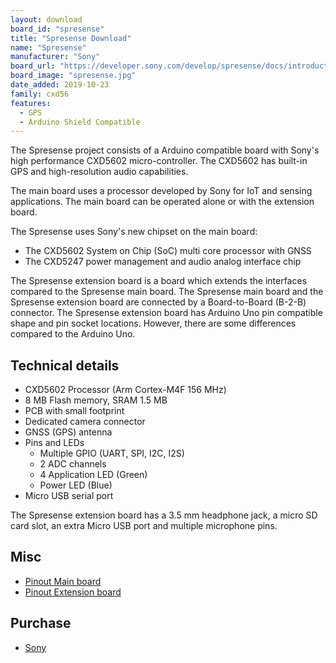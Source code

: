 ```yaml
---
layout: download
board_id: "spresense"
title: "Spresense Download"
name: "Spresense"
manufacturer: "Sony"
board_url: "https://developer.sony.com/develop/spresense/docs/introduction_en.html"
board_image: "spresense.jpg"
date_added: 2019-10-23
family: cxd56
features:
  - GPS
  - Arduino Shield Compatible
---
```


The Spresense project consists of a Arduino compatible board with Sony's high performance CXD5602 micro-controller. The CXD5602 has built-in GPS and high-resolution audio capabilities.

The main board uses a processor developed by Sony for IoT and sensing applications. The main board can be operated alone or with the extension board.

The Spresense uses Sony's new chipset on the main board:

* The CXD5602 System on Chip (SoC) multi core processor with GNSS
* The CXD5247 power management and audio analog interface chip

The Spresense extension board is a board which extends the interfaces compared to the Spresense main board. The Spresense main board and the Spresense extension board are connected by a Board-to-Board (B-2-B) connector. The Spresense extension board has Arduino Uno pin compatible shape and pin socket locations. However, there are some differences compared to the Arduino Uno. 

## Technical details

* CXD5602 Processor (Arm Cortex-M4F 156 MHz)
* 8 MB Flash memory, SRAM 1.5 MB
* PCB with small footprint
* Dedicated camera connector
* GNSS (GPS) antenna
* Pins and LEDs
  * Multiple GPIO (UART, SPI, I2C, I2S)
  * 2 ADC channels
  * 4 Application LED (Green)
  * Power LED (Blue)
* Micro USB serial port

The Spresense extension board	has a 3.5 mm headphone jack, a micro SD card slot, an extra Micro USB port and multiple microphone pins.

## Misc

* [Pinout Main board](https://developer.sony.com/develop/spresense/docs/introduction_en.html#_main_board)
* [Pinout Extension board](https://developer.sony.com/develop/spresense/docs/introduction_en.html#_extension_board)

## Purchase

* [Sony](https://developer.sony.com/develop/spresense/)
